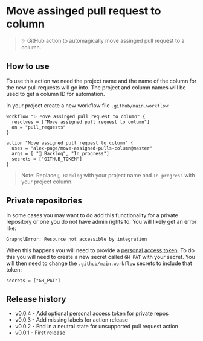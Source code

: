 # Move assinged pull request to column

> ✨ GitHub action to automagically move assinged pull request to a column.


## How to use

To use this action we need the project name and the name of the column for the new pull requests will go into. The project and column names will be used to get a column ID for automation.

In your project create a new workflow file `.github/main.workflow`:
```
workflow "✨ Move assinged pull request to column" {
  resolves = ["Move assigned pull request to column"]
  on = "pull_requests"
}

action "Move assigned pull request to column" {
  uses = "alex-page/move-assigned-pulls-column@master"
  args = [ "🎒 Backlog", "In progress"]
  secrets = ["GITHUB_TOKEN"]
}
```

> Note: Replace `🎒 Backlog` with your project name and `In progress` with your project column.


## Private repositories

In some cases you may want to do add this functionality for a private repository or one you do not have admin rights to. You will likely get an error like:
```shell
GraphqlError: Resource not accessible by integration
```

When this happens you will need to provide a [personal access token](https://help.github.com/en/articles/creating-a-personal-access-token-for-the-command-line). To do this you will need to create a new secret called `GH_PAT` with your secret. You will then need to change the `.github/main.workflow` secrets to include that token:
```
secrets = ["GH_PAT"]
```


## Release history

- v0.0.4 - Add optional personal access token for private repos
- v0.0.3 - Add missing labels for action release
- v0.0.2 - End in a neutral state for unsupported pull request action
- v0.0.1 - First release
